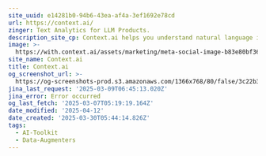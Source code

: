 ```yaml
---
site_uuid: e14281b0-94b6-43ea-af4a-3ef1692e78cd
url: https://context.ai/
zinger: Text Analytics for LLM Products.
description_site_cp: Context.ai helps you understand natural language in your LLM powered products.
image: >-
  https://with.context.ai/assets/marketing/meta-social-image-b83e80bf36610d133cc9f8df8473b886cbdc91950eb329bab05d8e26a22afadf.png
site_name: Context.ai
title: Context.ai
og_screenshot_url: >-
  https://og-screenshots-prod.s3.amazonaws.com/1366x768/80/false/3c22b3fc4fd647b69794620fa840c8a8de677de22ad0d3b66e3124424ac63110.jpeg
jina_last_request: '2025-03-09T06:45:13.020Z'
jina_error: Error occurred
og_last_fetch: '2025-03-07T05:19:19.164Z'
date_modified: '2025-04-12'
date_created: '2025-03-30T05:44:14.826Z'
tags:
  - AI-Toolkit
  - Data-Augmenters
---
```





























































































































































































































































